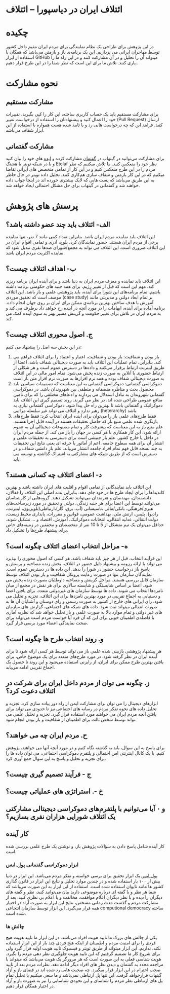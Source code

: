 # ائتلاف ایران در دیاسپورا – ائتلاف


# چکیده
در این پژوهش برای طراحی یک نظام نمایندگی برای مردم ایران مقیم داخل کشور توسط مهاجران ایرانی می پردازیم. این یک برنامه‌ی باز و باز‌متن می‌باشد که همگان با استفاده از ابزار GitHub میتواند آن را تحلیل و در آن مشارکت کنند و در این راه ما را یاری کنند.
تلاش ما برای این است که نظر شما را در این طرح قرار دهیم.. 

# نحوه مشارکت
## مشارکت مستقیم
برای مشارکت مستقیم باید یک حساب کاربری ساخته،‌ این کار را کپی بگیرید، تفییرات خود را اعمال کنید و پیشنهادتان را  استفاده از درخواست تغییر (Pull Request) ارسال کنید. فرایند این که چه درخواست هایی رد و یا تایید شده هست همواره با استفاده از این ابزار شفاف می‌باشد.


## مشارکت گفتمانی
برای مشارکت می‌توانید در گیتهاب در [گفتمان](https://github.com/ososIran/os-plan-coalition/discussions/2) مشارکت کرده و [ایده](https://github.com/ososIran/os-plan-coalition/discussions/4) های خود را بیان کنید و یا در شبکه تویتر با هشتگ Etelaf نظر خود را منعکس کنید.
ما تلاش میکنیم که نظر مردم را در این طرح منعکس کنیم و در این کار از تمامی متخصص های ایرانی تقاضا میکنیم که در این کار بازمتن و شفاف سازی هم‌کاری کنند. تحلیل داده تویتر در حال حاظر به این طریق می‌باشد که پست هایی که لایک بیشتری خورده اند در اینجا جواب داده خواهند شد و گفتمانی در گیتهاب برای حل مشکل احتمالی ایجاد خواهد شد.


# پرسش های پژوهش 

## الف- ائتلاف باید چند عضو داشته باشد؟ 
این ائتلاف باید نماینده مردم ایران باشد. بنابراین تعداد کمی مانند 7 نفر، تنها نماینده برخی از مردم ایران هستند. حضور نمایندگان کرد، بلوچ، آذری و تمامی اقوام ایران در این ائتلاف ضروری است. این ائتلاف می تواند به مجمع/شورای صدها نفری تبدیل شود که نماینده اکثریت مردم ایران باشد.

## ب- اهداف ائتلاف چیست؟
این ائتلاف باید نماینده و معرف مردم ایران به دنیا باشد و برای آینده ایران برنامه ریزی کند. مهم این است که قبل از تغییر رژیم، برای همه جنبه های حکومتی برنامه داشته باشیم. تمام برنامه‌های این شورا برای آینده، باید پژوهشی علمی و باز باشد.
این ائتلاف موضف است که تحقیق موردی (case study)   بر تمام ابعاد دولتی و مدیریتی مانند  آموزش با هدف ساختن بهترین برنامه‌ی ممکن برای ایران بر روی جهان انجام داده.
برنامه آماده برای آینده، ابهامات را در مورد آنچه در آینده رخ خواهد داد برطرف می کند و به مردم ایران در تلاش برای تغییر حکومت و گزینش مسیر بهتر به سوی آینده کمک می کند.

## ج. اصول محوری ائتلاف چیست؟
در این بخش سه اصل را پیشنهاد می کنیم:
1) باز بودن و شفافیت: باز بودن و شفافیت، اعتبار و اعتماد را برای ائتلاف فراهم می کند. بنابراین، تمام عملیات این ائتلاف باید به صورت دیجیتالی شفاف باشد. اعضا از طریق اینترنت ارتباط برقرار می‌کنند و داده‌ها در دسترس عموم است و هر شکلی از ارتباط حضوری یا آنلاین به صورت زنده پخش می‌شود. تمام امور مالی در این ائتلاف به صورت دیجیتالی شفاف بوده و همه نرم افزارها به صورت نرم افزار متن باز است
2) دموکراسی گفتمانی: دموکراسی گفتمانی به این معناست که تصمیمات سیاسی باید محصول بحث و مناظره منصفانه و منطقی بین شهروندان باشد. در دموکراسی گفتمانی شهروندان به تبادل استدلال می پردازند و ادعاهای مختلفی را که برای تأمین منافع عمومی طراحی شده اند، در نظر می گیرند. روند تصمیم گیری این ائتلاف باید دموکراتیک و گفتمانی باشد تا بهترین راه حل پیدا شود. دموکراسی گفتمانی نیازی به رهبر ندارد و ائتلاف می تواند غیر سلسله مراتبی (heterarchy) باشد. 
3) فقط طرح‌های علمی باز را می‌توان برای آینده ایران انتخاب کرد: فقط طرح‌های بازنگری شده علمی منبع باز که حاصل تحقیقات هستند در آینده قابل اجرا هستند. علم منبع باز به این معناست که پیشرفت کار و تمام مصنوعات دیجیتالی آن به عموم ارائه شود. این کار همکاری با هر کسی در جهان را باز می کند. از جمله مردم ایران در داخل یا خارج کشور. علم باز جنبشی است برای دسترسی به تحقیقات علمی و انتشار آن برای همه سطوح جامعه، اعم از آماتور یا حرفه ای یعنی نتایج این تحقیقات به چند نسخه قابل فهم تمام افراد جامعه انتشار می‌یابد. علم باز دانشی شفاف و در دسترس است که از طریق شبکه های مشارکتی به اشتراک گذاشته و توسعه می یابد.

## د- اعضای ائتلاف چه کسانی هستند؟

این ائتلاف باید نمایندگانی از تمامی اقوام و اقلیت های ایران داشته باشد و بهترین کاندیداها را برای ایجاد طرح ها در خود جای دهد. بنابراین بدنه اصلی این ائتلاف را فعالان، دانشمندان، مهندسان و هنرمندان می‌توانند تشکیل دهند. گروه‌هایی از کارشناسان می‌توانند توسط این اعضا برای هر جنبه زندگی، دولتی و تحقیق در مورد زیرساخت‌های هنری/فرهنگی، بانکی/مالی ،تاسیساتی (آب، برق، گاز)،ارتباطی(تلویزیون، اینترنت، رادیو)، پلیس، ارتش ملی، بهداشت عمومی، قوانین و مقررات، پایداری محیط زیست، دولت انتقالی، عدلیه انتقالی، انتخابات دموکراتیک، آموزش، اقتصاد و ... تشکیل شوند. حداقل می‌توان یک تیم متشکل از 5 تا 10 نفر از متخصصان و محققین در زمینه‌های خاص برای پیشنهاد طرح‌ها را تشکیل داد.


## ه- مراحل انتخاب اعضای ائتلاف چگونه است؟

این فرآیند انتخاب، قبل از هر چیز باید شفاف باشد. هر کسی که اصول محوری را بپذیرد می تواند با ارائه رزومه و پیشنهاد دلیل حضور در ائتلاف، پخش زنده مصاحبه و پرسش و پاسخ باز درخواست حضور در شورا را بدهد. این داده ها در دسترس عموم است. نمایندگان سازمان تنها در صورت رعایت پروتکل شفافیت و باز بودن ائتلاف توسط سازمان قابل بررسی هستند. مراحل گزینش و مصاحبه داوطلبان بصورت زنده پخش می شود. اعضا بر اساس شایستگی و شایسته سالاری برای هر نقش در مجمع از میان نامزدها انتخاب می شوند. داده ها توسط سازمان های غیردولتی متعدد، برای یافتن اعضا و دستیابی به اجماع تقریبی در مورد بهترین نامزدها برای این ائتلاف، تجزیه و تحلیل می شود. 
رای ایرانی های خارج از کشور به صورت رسمی و رای دوستان و آشنایان آن ها به صورت انتقالی میتواند ثبت شود.
داده های شبکه های اجتماعی، گزارش های سازمان های غیر دولتی و تمام موارد بالا به صورت علمی و باز تحلیل خواهد شد که نظریه آماری با فاصله‌ی اطمینان خوبی برای این که آن فرد آیا خواست مردم است می‌تواند برای صحت نمایندگی اعضاء مورد برسی قرار گیرد.



## و. روند انتخاب طرح ها چگونه است؟ 
هر پیشنهاد پژوهشی بازبینی شده علمیِ باز می تواند توسط هر کسی ارائه شود تا برای آینده ایران در نظر گرفته شود. در مورد طرح‌های متعدد برای یک موضوع خاص، برای یافتن بهترین طرح ممکن برای ایران، از رایزنی استفاده می‌شود و این روند تا حصول یک اجماع تقریبی ادامه می‌یابد.

## ز. چگونه می توان از مردم داخل ایران برای شرکت در ائتلاف دعوت کرد؟
ابزارهای دیجیتال را می توان برای مشارکت ایمن از راه دور پیاده سازی کرد. تجزیه و تحلیل داده های نحوه تفکر مردم در رسانه های اجتماعی نیز تا حدودی می تواند برای یافتن آنچه مردم ایران می خواهند مورد استفاده قرار گیرد. تجزیه و تحلیل علمی می تواند توسط شخص ثالث برای اطمینان از شفافیت و باز بودن انجام شود.

## ح. مردم ایران چه می خواهند؟
برای پاسخ به این سوال، باید به گذشته نگاه کنیم و در مورد آنچه آنها می خواهند، پژوهش کنیم. با یک کانال اینترنتی امن احتمالی و پلتفرم دموکراسی اجتماعی، می توان داده ها را برای تجزیه و تحلیل و پاسخ به این سوال جمع آوری کرد.

## ج - فرآیند تصمیم گیری چیست؟

## خ -. استراتژی های عملیاتی چیست؟

## و ۰ آیا می‌توانیم با پلتفرم‌های دموکراسی دیجیتالی مشارکتی یک ائتلاف شورایی هزاران نفری بسازیم؟

## کار آینده
کار آینده شامل پاسخ دادن به سؤالات پژوهش باز، و نوشتن یک طرح علمی بررسی شده است.



### ابزار دموکراسی گفتمانی پول.ایس
[پول.ایس](pol.is) یک ابزار تحقیق برای برسی خواسته و تفکر مردم می‌باشد. این ابزار در دنیا بیش از ۱۰۰ بار استفاده شده و در چندین موارد تحلیل و نتایج این ابزار در قانون گذاری کشور ها مانند تایوان استفاده شده است.
استفاده از این ابزار به این صورت می‌باشد که شما هر نظر و یا گفته ای درباره موضوعی دارید بیان می‌توانید کنید، نظر و گفته های دیگران را دیده و با نظر دیگران اعلام موافقت، مخالفت و یا اعلام بی نظری کنید. بعد از مشارکت مردم و گذشت مدت زمانی مشخص، نتایج این ابزار به صورت آزاد در اختیار همه قرار می‌گیرد.
این ابزار توسط سازمان انتجاعی computional democracy ساخته شده است.
### چالش ها
یکی از چالش های بزرک ما تایید هویت افراد می‌باشد. در این ابزار ما تایید هویت هیچ فردی را برای امنیت مردم و اطمینان از اینکه هیچ فردی چند بار از این ابزار استفاده نکند، نداریم. این ابزار میتواند از طریق تویتر و فیسبوک تایید هویت اولیه قرار گیرد ولی برای شروع کار ما تصمیم گرفتیم که این تایید هویت جلوگیری نظر دهی مردم را نگیرد. هویت شناسی فعلی به این صورت است که هر مرورگر یک هویت می‌باشد که میتواند با مراجعه مجدد به گفتمان و دیدن نظر های افراد دیگر ادامه دهد. نظرات مردم بعد از تایید صحب احترام در این ابزار قرار میگیرد. چه صحبت هایی رد شده اند در فضای باز و آزاد گیتهاب قرارخواهد گرفت.
این تنها پل ارتباطی نمی‌باشد و ما سعی میکنیم با تحلیل تمام پل های ارتباطی نظر مردم را شناسای و این نحوه‌ی شناسایی را نیز به صورت باز و آزاد در اختیار همگان قرار دهیم.
